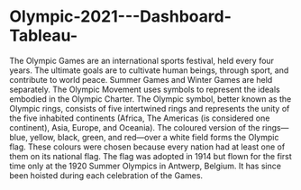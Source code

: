 # Olympic-2021---Dashboard-Tableau-
The Olympic Games are an international sports festival, held every four years. The ultimate goals are to cultivate human beings, through sport, and contribute to world peace. Summer Games and Winter Games are held separately. The Olympic Movement uses symbols to represent the ideals embodied in the Olympic Charter. The Olympic symbol, better known as the Olympic rings, consists of five intertwined rings and represents the unity of the five inhabited continents (Africa, The Americas (is considered one continent), Asia, Europe, and Oceania). The coloured version of the rings—blue, yellow, black, green, and red—over a white field forms the Olympic flag. These colours were chosen because every nation had at least one of them on its national flag. The flag was adopted in 1914 but flown for the first time only at the 1920 Summer Olympics in Antwerp, Belgium. It has since been hoisted during each celebration of the Games.
